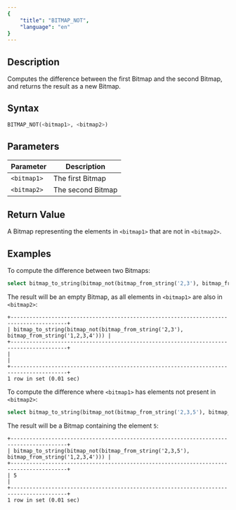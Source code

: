 ```yaml
---
{
    "title": "BITMAP_NOT",
    "language": "en"
}
---
```


## Description

Computes the difference between the first Bitmap and the second Bitmap, and returns the result as a new Bitmap.

## Syntax

```sql
BITMAP_NOT(<bitmap1>, <bitmap2>)
```

## Parameters

| Parameter   | Description          |
|-------------|----------------------|
| `<bitmap1>` | The first Bitmap     |
| `<bitmap2>` | The second Bitmap    |

## Return Value

A Bitmap representing the elements in `<bitmap1>` that are not in `<bitmap2>`.

## Examples

To compute the difference between two Bitmaps:

```sql
select bitmap_to_string(bitmap_not(bitmap_from_string('2,3'), bitmap_from_string('1,2,3,4')));
```

The result will be an empty Bitmap, as all elements in `<bitmap1>` are also in `<bitmap2>`:

```text
+----------------------------------------------------------------------------------------+
| bitmap_to_string(bitmap_not(bitmap_from_string('2,3'), bitmap_from_string('1,2,3,4'))) |
+----------------------------------------------------------------------------------------+
|                                                                                        |
+----------------------------------------------------------------------------------------+
1 row in set (0.01 sec)
```

To compute the difference where `<bitmap1>` has elements not present in `<bitmap2>`:

```sql
select bitmap_to_string(bitmap_not(bitmap_from_string('2,3,5'), bitmap_from_string('1,2,3,4')));
```

The result will be a Bitmap containing the element `5`:

```text
+----------------------------------------------------------------------------------------+
| bitmap_to_string(bitmap_not(bitmap_from_string('2,3,5'), bitmap_from_string('1,2,3,4'))) |
+----------------------------------------------------------------------------------------+
| 5                                                                                      |
+----------------------------------------------------------------------------------------+
1 row in set (0.01 sec)
```
